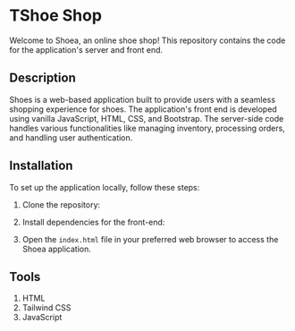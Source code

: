 # TShoe Shop

Welcome to Shoea, an online shoe shop! This repository contains the code for the application's server and front end.

## Description

Shoes is a web-based application built to provide users with a seamless shopping experience for shoes. The application's front end is developed using vanilla JavaScript, HTML, CSS, and Bootstrap. The server-side code handles various functionalities like managing inventory, processing orders, and handling user authentication.

## Installation

To set up the application locally, follow these steps:

1. Clone the repository:

2. Install dependencies for the front-end:


3. Open the `index.html` file in your preferred web browser to access the Shoea application.

## Tools
1. HTML
2. Tailwind CSS
3. JavaScript
